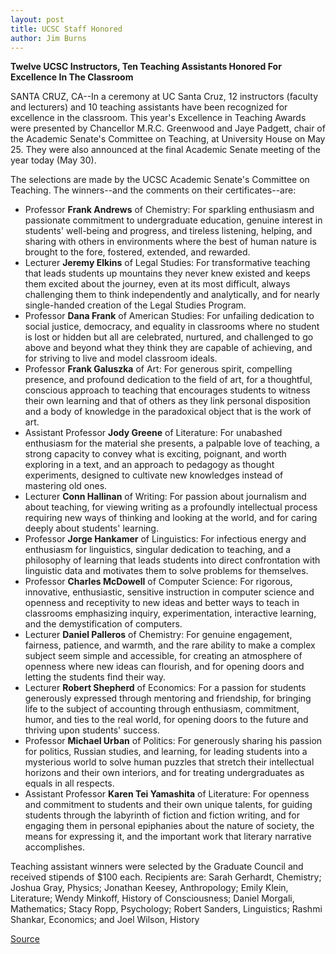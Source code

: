 ```yaml
---
layout: post
title: UCSC Staff Honored
author: Jim Burns
---
```


**Twelve UCSC Instructors, Ten Teaching Assistants Honored For Excellence In The Classroom**

SANTA CRUZ, CA--In a ceremony at UC Santa Cruz, 12 instructors (faculty and lecturers) and 10 teaching assistants have been recognized for excellence in the classroom. This year's Excellence in Teaching Awards were presented by Chancellor M.R.C. Greenwood and Jaye Padgett, chair of the Academic Senate's Committee on Teaching, at University House on May 25. They were also announced at the final Academic Senate meeting of the year today (May 30).

The selections are made by the UCSC Academic Senate's Committee on Teaching. The winners--and the comments on their certificates--are:   
* Professor **Frank Andrews** of Chemistry: For sparkling enthusiasm and passionate commitment to undergraduate education, genuine interest in students' well-being and progress, and tireless listening, helping, and sharing with others in environments where the best of human nature is brought to the fore, fostered, extended, and rewarded.
* Lecturer **Jeremy Elkins** of Legal Studies: For transformative teaching that leads students up mountains they never knew existed and keeps them excited about the journey, even at its most difficult, always challenging them to think independently and analytically, and for nearly single-handed creation of the Legal Studies Program.
* Professor **Dana Frank** of American Studies: For unfailing dedication to social justice, democracy, and equality in classrooms where no student is lost or hidden but all are celebrated, nurtured, and challenged to go above and beyond what they think they are capable of achieving, and for striving to live and model classroom ideals.
* Professor **Frank Galuszka** of Art: For generous spirit, compelling presence, and profound dedication to the field of art, for a thoughtful, conscious approach to teaching that encourages students to witness their own learning and that of others as they link personal disposition and a body of knowledge in the paradoxical object that is the work of art.
* Assistant Professor **Jody Greene** of Literature: For unabashed enthusiasm for the material she presents, a palpable love of teaching, a strong capacity to convey what is exciting, poignant, and worth exploring in a text, and an approach to pedagogy as thought experiments, designed to cultivate new knowledges instead of mastering old ones.
* Lecturer **Conn Hallinan** of Writing: For passion about journalism and about teaching, for viewing writing as a profoundly intellectual process requiring new ways of thinking and looking at the world, and for caring deeply about students' learning.
* Professor **Jorge Hankamer** of Linguistics: For infectious energy and enthusiasm for linguistics, singular dedication to teaching, and a philosophy of learning that leads students into direct confrontation with linguistic data and motivates them to solve problems for themselves.
* Professor **Charles McDowell** of Computer Science: For rigorous, innovative, enthusiastic, sensitive instruction in computer science and openness and receptivity to new ideas and better ways to teach in classrooms emphasizing inquiry, experimentation, interactive learning, and the demystification of computers.
* Lecturer **Daniel Palleros** of Chemistry: For genuine engagement, fairness, patience, and warmth, and the rare ability to make a complex subject seem simple and accessible, for creating an atmosphere of openness where new ideas can flourish, and for opening doors and letting the students find their way.
* Lecturer **Robert Shepherd** of Economics: For a passion for students generously expressed through mentoring and friendship, for bringing life to the subject of accounting through enthusiasm, commitment, humor, and ties to the real world, for opening doors to the future and thriving upon students' success.
* Professor **Michael Urban** of Politics: For generously sharing his passion for politics, Russian studies, and learning, for leading students into a mysterious world to solve human puzzles that stretch their intellectual horizons and their own interiors, and for treating undergraduates as equals in all respects.
* Assistant Professor **Karen Tei Yamashita** of Literature: For openness and commitment to students and their own unique talents, for guiding students through the labyrinth of fiction and fiction writing, and for engaging them in personal epiphanies about the nature of society, the means for expressing it, and the important work that literary narrative accomplishes.

Teaching assistant winners were selected by the Graduate Council and received stipends of $100 each. Recipients are: Sarah Gerhardt, Chemistry; Joshua Gray, Physics; Jonathan Keesey, Anthropology; Emily Klein, Literature; Wendy Minkoff, History of Consciousness; Daniel Morgali, Mathematics; Stacy Ropp, Psychology; Robert Sanders, Linguistics; Rashmi Shankar, Economics; and Joel Wilson, History

[Source](http://www1.ucsc.edu/news_events/press_releases/01-02/teachers.html "Permalink to UCSC Press Release:")
